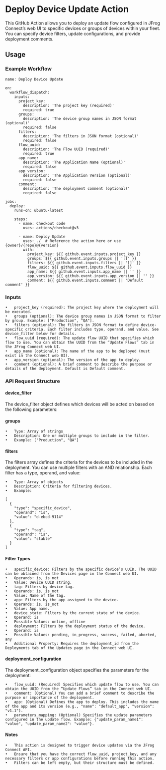 
# Deploy Device Update Action

This GitHub Action allows you to deploy an update flow configured in JFrog Connect’s web UI to specific devices or groups of devices within your fleet. You can specify device filters, update configurations, and provide deployment comments.

## Usage

### Example Workflow

```
name: Deploy Device Update

on:
  workflow_dispatch:
    inputs:
      project_key:
        description: 'The project key (required)'
        required: true
      groups:
        description: 'The device group names in JSON format (optional)'
        required: false
      filters:
        description: 'The filters in JSON format (optional)'
        required: false
      flow_uuid:
        description: 'The Flow UUID (required)'
        required: true
      app_name:
        description: 'The Application Name (optional)'
        required: false
      app_version:
        description: 'The Application Version (optional)'
        required: false
      comment:
        description: 'The deployment comment (optional)'
        required: false

jobs:
  deploy:
    runs-on: ubuntu-latest

    steps:
      - name: Checkout code
        uses: actions/checkout@v3

      - name: Deploy Update
        uses: ./  # Reference the action here or use {owner}/{repo}@{version}
        with:
          project_key: ${{ github.event.inputs.project_key }}
          groups: ${{ github.event.inputs.groups || '[]' }}
          filters: ${{ github.event.inputs.filters || '[]' }}
          flow_uuid: ${{ github.event.inputs.flow_uuid }}
          app_name: ${{ github.event.inputs.app_name || '' }}
          app_version: ${{ github.event.inputs.app_version || '' }}
          comment: ${{ github.event.inputs.comment || 'Default comment' }}
```

### Inputs

	•	project_key (required): The project key where the deployment will be executed.
	•	groups (optional): The device group names in JSON format to filter by group. Example: ["Production", "QA"].
	•	filters (optional): The filters in JSON format to define device-specific criteria. Each filter includes type, operand, and value. See device_filter below for details.
	•	flow_uuid (required): The update flow UUID that specifies which flow to use. You can obtain the UUID from the “Update Flows” tab in the JFrog Connect web UI.
	•	app_name (optional): The name of the app to be deployed (must exist in the Connect web UI).
	•	app_version (optional): The version of the app to deploy.
	•	comment (optional): A brief comment to describe the purpose or details of the deployment. Default is Default comment.


### API Request Structure

#### device_filter

The device_filter object defines which devices will be acted on based on the following parameters:

#### groups

	•	Type: Array of strings
	•	Description: One or multiple groups to include in the filter.
	•	Example: ["Production", "QA"]

#### filters

The filters array defines the criteria for the devices to be included in the deployment. You can use multiple filters with an AND relationship. Each filter has a type, operand, and value:

	•	Type: Array of objects
	•	Description: Criteria for filtering devices.
	•	Example:
```
[
  {
    "type": "specific_device",
    "operand": "is",
    "value": "d-ebcd-9114"
  },
  {
    "type": "tag",
    "operand": "is",
    "value": "stable"
  }
]
```


#### Filter Types

	•	specific_device: Filters by the specific device’s UUID. The UUID can be obtained from the Devices page in the Connect web UI.
	•	Operands: is, is_not
	•	Value: Device UUID string.
	•	tag: Filters by device tag.
	•	Operands: is, is_not
	•	Value: Name of the tag.
	•	app: Filters by the app assigned to the device.
	•	Operands: is, is_not
	•	Value: App name.
	•	device_state: Filters by the current state of the device.
	•	Operand: is
	•	Possible Values: online, offline
	•	deployment: Filters by the deployment status of the device.
	•	Operand: is
	•	Possible Values: pending, in_progress, success, failed, aborted, any
	•	Additional Property: Requires the deployment_id from the Deployments tab of the Updates page in the Connect web UI.

#### deployment_configuration

The deployment_configuration object specifies the parameters for the deployment:

	•	flow_uuid: (Required) Specifies which update flow to use. You can obtain the UUID from the “Update Flows” tab in the Connect web UI.
	•	comment: (Optional) You can add a brief comment to describe the purpose or importance of the deployment.
	•	app: (Optional) Defines the app to deploy. This includes the name of the app and its version (e.g., "name": "default_app", "version": "v1.1").
	•	parameters_mapping: (Optional) Specifies the update parameters configured in the update flow. Example: {"update_param_name1": "value", "update_param_name2": "value"}.

#### Notes

	•	This action is designed to trigger device updates via the JFrog Connect API.
	•	Ensure that you have the correct flow_uuid, project_key, and any necessary filters or app configurations before running this action.
	•	Filters can be left empty, but their structure must be defined.

